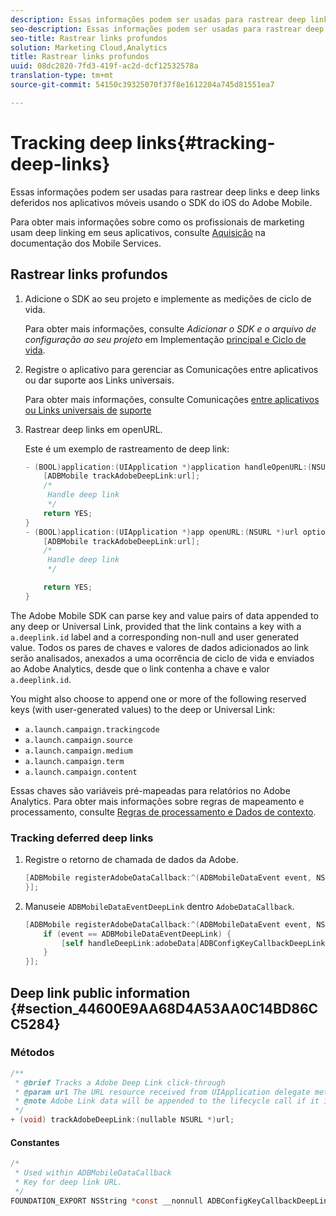 ```yaml
---
description: Essas informações podem ser usadas para rastrear deep links e deep links deferidos nos aplicativos móveis usando o SDK do iOS do Adobe Mobile.
seo-description: Essas informações podem ser usadas para rastrear deep links e deep links deferidos nos aplicativos móveis usando o SDK do iOS do Adobe Mobile.
seo-title: Rastrear links profundos
solution: Marketing Cloud,Analytics
title: Rastrear links profundos
uuid: 08dc2820-7fd3-419f-ac2d-dcf12532578a
translation-type: tm+mt
source-git-commit: 54150c39325070f37f8e1612204a745d81551ea7

---
```



# Tracking deep links{#tracking-deep-links}

Essas informações podem ser usadas para rastrear deep links e deep links deferidos nos aplicativos móveis usando o SDK do iOS do Adobe Mobile.

Para obter mais informações sobre como os profissionais de marketing usam deep linking em seus aplicativos, consulte [Aquisição](/help/ios/acquisition-main/acquisition.md) na documentação dos Mobile Services.

## Rastrear links profundos

1. Adicione o SDK ao seu projeto e implemente as medições de ciclo de vida.

   Para obter mais informações, consulte *Adicionar o SDK e o arquivo de configuração ao seu projeto* em Implementação [principal e Ciclo de vida](/help/ios/getting-started/dev-qs.md).
1. Registre o aplicativo para gerenciar as Comunicações entre aplicativos ou dar suporte aos Links universais.

   Para obter mais informações, consulte Comunicações [entre aplicativos ou Links universais de](https://developer.apple.com/library/ios/documentation/iPhone/Conceptual/iPhoneOSProgrammingGuide/Inter-AppCommunication/Inter-AppCommunication.html#//apple_ref/doc/uid/TP40007072-CH6-SW10) [suporte](https://developer.apple.com/library/ios/documentation/General/Conceptual/AppSearch/UniversalLinks.html)

1. Rastrear deep links em openURL.

   Este é um exemplo de rastreamento de deep link:

   ```objective-c
   - (BOOL)application:(UIApplication *)application handleOpenURL:(NSURL *)url { 
       [ADBMobile trackAdobeDeepLink:url]; 
       /* 
        Handle deep link 
        */ 
       return YES; 
   } 
   - (BOOL)application:(UIApplication *)app openURL:(NSURL *)url options:(NSDictionary<NSString *, id> *)options { 
       [ADBMobile trackAdobeDeepLink:url]; 
       /* 
        Handle deep link 
        */ 
   
       return YES; 
   }
   ```

The Adobe Mobile SDK can parse key and value pairs of data appended to any deep or Universal Link, provided that the link contains a key with a `a.deeplink.id` label and a corresponding non-null and user generated value. Todos os pares de chaves e valores de dados adicionados ao link serão analisados, anexados a uma ocorrência de ciclo de vida e enviados ao Adobe Analytics, desde que o link contenha a chave e valor `a.deeplink.id`.

You might also choose to append one or more of the following reserved keys (with user-generated values) to the deep or Universal Link:

* `a.launch.campaign.trackingcode`
* `a.launch.campaign.source`
* `a.launch.campaign.medium`
* `a.launch.campaign.term`
* `a.launch.campaign.content`

Essas chaves são variáveis pré-mapeadas para relatórios no Adobe Analytics. Para obter mais informações sobre regras de mapeamento e processamento, consulte [Regras de processamento e Dados de contexto](/help/ios/getting-started/proc-rules.md).

### Tracking deferred deep links

1. Registre o retorno de chamada de dados da Adobe.

   ```objective-c
   [ADBMobile registerAdobeDataCallback:^(ADBMobileDataEvent event, NSDictionary * _Nullable adobeData) { 
   }];
   ```

1. Manuseie `ADBMobileDataEventDeepLink` dentro `AdobeDataCallback`.

   ```objective-c
   [ADBMobile registerAdobeDataCallback:^(ADBMobileDataEvent event, NSDictionary * _Nullable adobeData) { 
       if (event == ADBMobileDataEventDeepLink) { 
           [self handleDeepLink:adobeData[ADBConfigKeyCallbackDeepLink]]; 
       } 
   }];
   ```

## Deep link public information {#section_44600E9AA68D4A53AA0C14BD86CC5284}

### Métodos

```objective-c
/** 
 * @brief Tracks a Adobe Deep Link click-through 
 * @param url The URL resource received from UIApplication delegate method. 
 * @note Adobe Link data will be appended to the lifecycle call if it is a launch event, otherwise an extra call will be sent. 
 */ 
+ (void) trackAdobeDeepLink:(nullable NSURL *)url;
```

#### Constantes

```objective-c
/* 
 * Used within ADBMobileDataCallback 
 * Key for deep link URL. 
 */ 
FOUNDATION_EXPORT NSString *const __nonnull ADBConfigKeyCallbackDeepLink;
```

